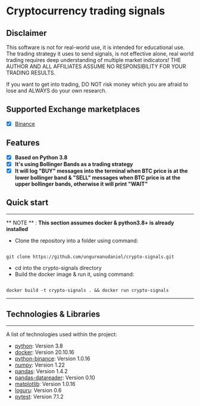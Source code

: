 # Cryptocurrency trading signals

## Disclaimer
This software is not for real-world use, it is intended for educational use.
The trading strategy it uses to send signals, is not effective alone, real world trading requires deep understanding of multiple market indicators!
THE AUTHOR AND ALL AFFILIATES ASSUME NO RESPONSIBILITY FOR YOUR TRADING RESULTS.

If you want to get into trading, DO NOT risk money which you are afraid to lose and ALWAYS do your own research.

## Supported Exchange marketplaces

- [X] [Binance](https://www.binance.com/)

## Features

- [x] **Based on Python 3.8**
- [x] **It's using Bollinger Bands as a trading strategy**
- [x] **It will log "BUY" messages into the terminal when BTC price is at the lower bollinger band & "SELL" messages when BTC price is at the upper bollinger bands, otherwise it will print "WAIT"**

## Quick start
***
** NOTE ** : **This section assumes docker & python3.8+ is already installed**

* Clone the repository into a folder using command:
```<Language>

git clone https://github.com/ungureanudaniel/crypto-signals.git

```
* cd into the crypto-signals directory
* Build the docker image & run it, using command:
```<Language>

docker build -t crypto-signals . && docker run crypto-signals

```

---

## Technologies & Libraries
***
A list of technologies used within the project:
* [python](https://www.python.org/downloads/release/python-380/): Version 3.8
* [docker](https://docs.docker.com/): Version 20.10.16
* [python-binance](https://python-binance.readthedocs.io/en/latest/): Version 1.0.16
* [numpy](https://numpy.org/): Version 1.22
* [pandas](https://pandas.pydata.org/): Version 1.4.2
* [pandas-datareader](https://pandas-datareader.readthedocs.io/en/latest/): Version 0.10
* [matplotlib](https://matplotlib.org/): Version 1.0.16
* [loguru](https://loguru.readthedocs.io/en/stable/): Version 0.6
* [pytest](https://docs.pytest.org/en/6.2.x/assert.html): Version 7.1.2
